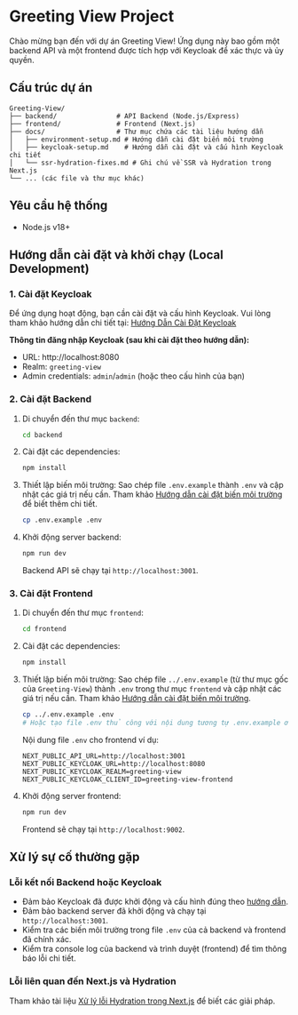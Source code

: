 # Greeting View Project

Chào mừng bạn đến với dự án Greeting View! Ứng dụng này bao gồm một backend API và một frontend được tích hợp với Keycloak để xác thực và ủy quyền.

## Cấu trúc dự án

```
Greeting-View/
├── backend/               # API Backend (Node.js/Express)
├── frontend/              # Frontend (Next.js)
├── docs/                  # Thư mục chứa các tài liệu hướng dẫn
│   ├── environment-setup.md # Hướng dẫn cài đặt biến môi trường
│   ├── keycloak-setup.md    # Hướng dẫn cài đặt và cấu hình Keycloak chi tiết
│   └── ssr-hydration-fixes.md # Ghi chú về SSR và Hydration trong Next.js
└── ... (các file và thư mục khác)
```

## Yêu cầu hệ thống

- Node.js v18+

## Hướng dẫn cài đặt và khởi chạy (Local Development)

### 1. Cài đặt Keycloak

Để ứng dụng hoạt động, bạn cần cài đặt và cấu hình Keycloak. Vui lòng tham khảo hướng dẫn chi tiết tại:
[Hướng Dẫn Cài Đặt Keycloak](./docs/keycloak-setup.md)

**Thông tin đăng nhập Keycloak (sau khi cài đặt theo hướng dẫn):**
- URL: http://localhost:8080
- Realm: `greeting-view`
- Admin credentials: `admin`/`admin` (hoặc theo cấu hình của bạn)

### 2. Cài đặt Backend

1.  Di chuyển đến thư mục `backend`:
    ```bash
    cd backend
    ```
2.  Cài đặt các dependencies:
    ```bash
    npm install
    ```
3.  Thiết lập biến môi trường:
    Sao chép file `.env.example` thành `.env` và cập nhật các giá trị nếu cần. Tham khảo [Hướng dẫn cài đặt biến môi trường](./docs/environment-setup.md) để biết thêm chi tiết.
    ```bash
    cp .env.example .env
    ```
4.  Khởi động server backend:
    ```bash
    npm run dev
    ```
    Backend API sẽ chạy tại `http://localhost:3001`.

### 3. Cài đặt Frontend

1.  Di chuyển đến thư mục `frontend`:
    ```bash
    cd frontend
    ```
2.  Cài đặt các dependencies:
    ```bash
    npm install
    ```
3.  Thiết lập biến môi trường:
    Sao chép file `../.env.example` (từ thư mục gốc của `Greeting-View`) thành `.env` trong thư mục `frontend` và cập nhật các giá trị nếu cần. Tham khảo [Hướng dẫn cài đặt biến môi trường](./docs/environment-setup.md).
    ```bash
    cp ../.env.example .env 
    # Hoặc tạo file .env thủ công với nội dung tương tự .env.example ở thư mục gốc
    ```
    Nội dung file `.env` cho frontend ví dụ:
    ```
    NEXT_PUBLIC_API_URL=http://localhost:3001
    NEXT_PUBLIC_KEYCLOAK_URL=http://localhost:8080
    NEXT_PUBLIC_KEYCLOAK_REALM=greeting-view
    NEXT_PUBLIC_KEYCLOAK_CLIENT_ID=greeting-view-frontend
    ```
4.  Khởi động server frontend:
    ```bash
    npm run dev
    ```
    Frontend sẽ chạy tại `http://localhost:9002`.

## Xử lý sự cố thường gặp

### Lỗi kết nối Backend hoặc Keycloak
- Đảm bảo Keycloak đã được khởi động và cấu hình đúng theo [hướng dẫn](./docs/keycloak-setup.md).
- Đảm bảo backend server đã khởi động và chạy tại `http://localhost:3001`.
- Kiểm tra các biến môi trường trong file `.env` của cả backend và frontend đã chính xác.
- Kiểm tra console log của backend và trình duyệt (frontend) để tìm thông báo lỗi chi tiết.

### Lỗi liên quan đến Next.js và Hydration
Tham khảo tài liệu [Xử lý lỗi Hydration trong Next.js](./docs/ssr-hydration-fixes.md) để biết các giải pháp.
